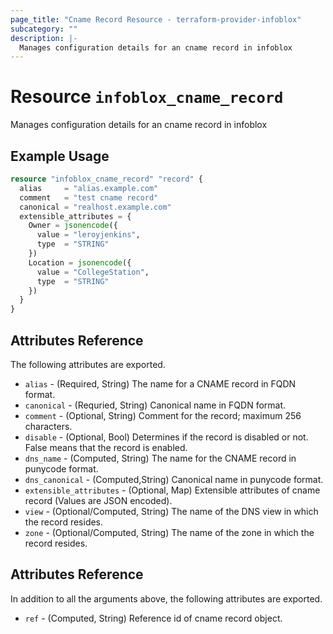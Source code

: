 ```yaml
---
page_title: "Cname Record Resource - terraform-provider-infoblox"
subcategory: ""
description: |-
  Manages configuration details for an cname record in infoblox
---
```


# Resource `infoblox_cname_record`

Manages configuration details for an cname record in infoblox

## Example Usage

```terraform
resource "infoblox_cname_record" "record" {
  alias     = "alias.example.com"
  comment   = "test cname record"
  canonical = "realhost.example.com"
  extensible_attributes = {
    Owner = jsonencode({
      value = "leroyjenkins",
      type  = "STRING"
    })
    Location = jsonencode({
      value = "CollegeStation",
      type  = "STRING"
    })
  }
}
```

## Attributes Reference

The following attributes are exported.

- `alias` -  (Required, String) The name for a CNAME record in FQDN format.
- `canonical` - (Requried, String) Canonical name in FQDN format.
- `comment` - (Optional, String) Comment for the record; maximum 256 characters.
- `disable` - (Optional, Bool) Determines if the record is disabled or not. False means that the record is enabled.
- `dns_name` -  (Computed, String) The name for the CNAME record in punycode format.
- `dns_canonical` -  (Computed,String) Canonical name in punycode format.
- `extensible_attributes` - (Optional, Map) Extensible attributes of cname record (Values are JSON encoded).
- `view` - (Optional/Computed, String) The name of the DNS view in which the record resides.
- `zone` - (Optional/Computed, String) The name of the zone in which the record resides.

## Attributes Reference

In addition to all the arguments above, the following attributes are exported.

- `ref` -  (Computed, String) Reference id of cname record object.